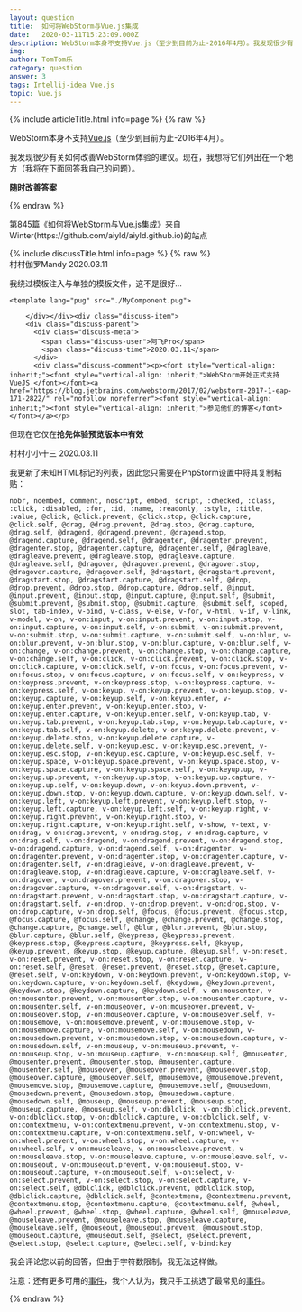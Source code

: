 ```yaml
---
layout: question
title:  如何将WebStorm与Vue.js集成
date:   2020-03-11T15:23:09.000Z
description: WebStorm本身不支持Vue.js（至少到目前为止-2016年4月）。我发现很少有关如何改善WebStorm体验的建议。现在，我想将它们列出在一个...
img: 
author: TomTom乐
category: question
answer: 3
tags: Intellij-idea Vue.js
topic: Vue.js
---
```

<div class="article-root">
  <div class="article">
    {% include articleTitle.html info=page %}
    {% raw %}
    <div class="article-content"><p><font style="vertical-align: inherit;"><font style="vertical-align: inherit;">WebStorm本身不支持</font></font><a href="https://vuejs.org/"><font style="vertical-align: inherit;"><font style="vertical-align: inherit;">Vue.js</font></font></a><font style="vertical-align: inherit;"><font style="vertical-align: inherit;">（至少到目前为止-2016年4月）。</font></font></p>

<p><font style="vertical-align: inherit;"><font style="vertical-align: inherit;">我发现很少有关如何改善WebStorm体验的建议。</font><font style="vertical-align: inherit;">现在，我想将它们列出在一个地方（我将在下面回答我自己的问题）。</font></font></p>

<p><strong><font style="vertical-align: inherit;"><font style="vertical-align: inherit;">随时改善答案</font></font></strong></p></div>
    {% endraw %}
  </div>
  <p class="winter_mark">第845篇《如何将WebStorm与Vue.js集成》来自Winter(https://github.com/aiyld/aiyld.github.io)的站点</p>
  <div class="discuss-wrapper">
    {% include discussTitle.html info=page %}
    {% raw %}
    <div class="discuss-list">
    <div class="discuss-item">
        <div class="discuss-parent">
          <div class="discuss-meta">
            <span class="discuss-user">村村伽罗Mandy</span>
            <span class="discuss-time">2020.03.11</span>
          </div>
          <div class="discuss-comment"><p><font style="vertical-align: inherit;"><font style="vertical-align: inherit;">我绕过模板注入与单独的模板文件，这不是很好...</font></font></p>

<pre><code>&lt;template lang="pug" src="./MyComponent.pug"&gt;
</code></pre></div>
        </div></div><div class="discuss-item">
        <div class="discuss-parent">
          <div class="discuss-meta">
            <span class="discuss-user">阿飞Pro</span>
            <span class="discuss-time">2020.03.11</span>
          </div>
          <div class="discuss-comment"><p><font style="vertical-align: inherit;"><font style="vertical-align: inherit;">WebStorm开始正式支持VueJS </font></font><a href="https://blog.jetbrains.com/webstorm/2017/02/webstorm-2017-1-eap-171-2822/" rel="nofollow noreferrer"><font style="vertical-align: inherit;"><font style="vertical-align: inherit;">参见他们的博客</font></font></a></p>

<p><font style="vertical-align: inherit;"><font style="vertical-align: inherit;">但现在它仅在</font></font><strong><font style="vertical-align: inherit;"><font style="vertical-align: inherit;">抢先体验预览版本中有效</font></font></strong></p></div>
        </div></div><div class="discuss-item">
        <div class="discuss-parent">
          <div class="discuss-meta">
            <span class="discuss-user">村村小小十三</span>
            <span class="discuss-time">2020.03.11</span>
          </div>
          <div class="discuss-comment"><p><font style="vertical-align: inherit;"><font style="vertical-align: inherit;">我更新了未知HTML标记的列表，因此您只需要在PhpStorm设置中将其复制粘贴：</font></font></p>

<pre><code>nobr, noembed, comment, noscript, embed, script, :checked, :class, :click, :disabled, :for, :id, :name, :readonly, :style, :title, :value, @click, @click.prevent, @click.stop, @click.capture, @click.self, @drag, @drag.prevent, @drag.stop, @drag.capture, @drag.self, @dragend, @dragend.prevent, @dragend.stop, @dragend.capture, @dragend.self, @dragenter, @dragenter.prevent, @dragenter.stop, @dragenter.capture, @dragenter.self, @dragleave, @dragleave.prevent, @dragleave.stop, @dragleave.capture, @dragleave.self, @dragover, @dragover.prevent, @dragover.stop, @dragover.capture, @dragover.self, @dragstart, @dragstart.prevent, @dragstart.stop, @dragstart.capture, @dragstart.self, @drop, @drop.prevent, @drop.stop, @drop.capture, @drop.self, @input, @input.prevent, @input.stop, @input.capture, @input.self, @submit, @submit.prevent, @submit.stop, @submit.capture, @submit.self, scoped, slot, tab-index, v-bind, v-class, v-else, v-for, v-html, v-if, v-link, v-model, v-on, v-on:input, v-on:input.prevent, v-on:input.stop, v-on:input.capture, v-on:input.self, v-on:submit, v-on:submit.prevent, v-on:submit.stop, v-on:submit.capture, v-on:submit.self, v-on:blur, v-on:blur.prevent, v-on:blur.stop, v-on:blur.capture, v-on:blur.self, v-on:change, v-on:change.prevent, v-on:change.stop, v-on:change.capture, v-on:change.self, v-on:click, v-on:click.prevent, v-on:click.stop, v-on:click.capture, v-on:click.self, v-on:focus, v-on:focus.prevent, v-on:focus.stop, v-on:focus.capture, v-on:focus.self, v-on:keypress, v-on:keypress.prevent, v-on:keypress.stop, v-on:keypress.capture, v-on:keypress.self, v-on:keyup, v-on:keyup.prevent, v-on:keyup.stop, v-on:keyup.capture, v-on:keyup.self, v-on:keyup.enter, v-on:keyup.enter.prevent, v-on:keyup.enter.stop, v-on:keyup.enter.capture, v-on:keyup.enter.self, v-on:keyup.tab, v-on:keyup.tab.prevent, v-on:keyup.tab.stop, v-on:keyup.tab.capture, v-on:keyup.tab.self, v-on:keyup.delete, v-on:keyup.delete.prevent, v-on:keyup.delete.stop, v-on:keyup.delete.capture, v-on:keyup.delete.self, v-on:keyup.esc, v-on:keyup.esc.prevent, v-on:keyup.esc.stop, v-on:keyup.esc.capture, v-on:keyup.esc.self, v-on:keyup.space, v-on:keyup.space.prevent, v-on:keyup.space.stop, v-on:keyup.space.capture, v-on:keyup.space.self, v-on:keyup.up, v-on:keyup.up.prevent, v-on:keyup.up.stop, v-on:keyup.up.capture, v-on:keyup.up.self, v-on:keyup.down, v-on:keyup.down.prevent, v-on:keyup.down.stop, v-on:keyup.down.capture, v-on:keyup.down.self, v-on:keyup.left, v-on:keyup.left.prevent, v-on:keyup.left.stop, v-on:keyup.left.capture, v-on:keyup.left.self, v-on:keyup.right, v-on:keyup.right.prevent, v-on:keyup.right.stop, v-on:keyup.right.capture, v-on:keyup.right.self, v-show, v-text, v-on:drag, v-on:drag.prevent, v-on:drag.stop, v-on:drag.capture, v-on:drag.self, v-on:dragend, v-on:dragend.prevent, v-on:dragend.stop, v-on:dragend.capture, v-on:dragend.self, v-on:dragenter, v-on:dragenter.prevent, v-on:dragenter.stop, v-on:dragenter.capture, v-on:dragenter.self, v-on:dragleave, v-on:dragleave.prevent, v-on:dragleave.stop, v-on:dragleave.capture, v-on:dragleave.self, v-on:dragover, v-on:dragover.prevent, v-on:dragover.stop, v-on:dragover.capture, v-on:dragover.self, v-on:dragstart, v-on:dragstart.prevent, v-on:dragstart.stop, v-on:dragstart.capture, v-on:dragstart.self, v-on:drop, v-on:drop.prevent, v-on:drop.stop, v-on:drop.capture, v-on:drop.self, @focus, @focus.prevent, @focus.stop, @focus.capture, @focus.self, @change, @change.prevent, @change.stop, @change.capture, @change.self, @blur, @blur.prevent, @blur.stop, @blur.capture, @blur.self, @keypress, @keypress.prevent, @keypress.stop, @keypress.capture, @keypress.self, @keyup, @keyup.prevent, @keyup.stop, @keyup.capture, @keyup.self, v-on:reset, v-on:reset.prevent, v-on:reset.stop, v-on:reset.capture, v-on:reset.self, @reset, @reset.prevent, @reset.stop, @reset.capture, @reset.self, v-on:keydown, v-on:keydown.prevent, v-on:keydown.stop, v-on:keydown.capture, v-on:keydown.self, @keydown, @keydown.prevent, @keydown.stop, @keydown.capture, @keydown.self, v-on:mousenter, v-on:mousenter.prevent, v-on:mousenter.stop, v-on:mousenter.capture, v-on:mousenter.self, v-on:mouseover, v-on:mouseover.prevent, v-on:mouseover.stop, v-on:mouseover.capture, v-on:mouseover.self, v-on:mousemove, v-on:mousemove.prevent, v-on:mousemove.stop, v-on:mousemove.capture, v-on:mousemove.self, v-on:mousedown, v-on:mousedown.prevent, v-on:mousedown.stop, v-on:mousedown.capture, v-on:mousedown.self, v-on:mouseup, v-on:mouseup.prevent, v-on:mouseup.stop, v-on:mouseup.capture, v-on:mouseup.self, @mousenter, @mousenter.prevent, @mousenter.stop, @mousenter.capture, @mousenter.self, @mouseover, @mouseover.prevent, @mouseover.stop, @mouseover.capture, @mouseover.self, @mousemove, @mousemove.prevent, @mousemove.stop, @mousemove.capture, @mousemove.self, @mousedown, @mousedown.prevent, @mousedown.stop, @mousedown.capture, @mousedown.self, @mouseup, @mouseup.prevent, @mouseup.stop, @mouseup.capture, @mouseup.self, v-on:dblclick, v-on:dblclick.prevent, v-on:dblclick.stop, v-on:dblclick.capture, v-on:dblclick.self, v-on:contextmenu, v-on:contextmenu.prevent, v-on:contextmenu.stop, v-on:contextmenu.capture, v-on:contextmenu.self, v-on:wheel, v-on:wheel.prevent, v-on:wheel.stop, v-on:wheel.capture, v-on:wheel.self, v-on:mouseleave, v-on:mouseleave.prevent, v-on:mouseleave.stop, v-on:mouseleave.capture, v-on:mouseleave.self, v-on:mouseout, v-on:mouseout.prevent, v-on:mouseout.stop, v-on:mouseout.capture, v-on:mouseout.self, v-on:select, v-on:select.prevent, v-on:select.stop, v-on:select.capture, v-on:select.self, @dblclick, @dblclick.prevent, @dblclick.stop, @dblclick.capture, @dblclick.self, @contextmenu, @contextmenu.prevent, @contextmenu.stop, @contextmenu.capture, @contextmenu.self, @wheel, @wheel.prevent, @wheel.stop, @wheel.capture, @wheel.self, @mouseleave, @mouseleave.prevent, @mouseleave.stop, @mouseleave.capture, @mouseleave.self, @mouseout, @mouseout.prevent, @mouseout.stop, @mouseout.capture, @mouseout.self, @select, @select.prevent, @select.stop, @select.capture, @select.self, v-bind:key
</code></pre>

<p><font style="vertical-align: inherit;"><font style="vertical-align: inherit;">我会评论您以前的回答，但由于字符数限制，我无法这样做。</font></font></p>

<p><font style="vertical-align: inherit;"><font style="vertical-align: inherit;">注意：还有更多</font><font style="vertical-align: inherit;">可用的</font></font><a href="https://developer.mozilla.org/en-US/docs/Web/Events" rel="noreferrer"><font style="vertical-align: inherit;"><font style="vertical-align: inherit;">事件</font></font></a><font style="vertical-align: inherit;"><font style="vertical-align: inherit;">，我个人认为，我只手工挑选了最常见的</font><a href="https://developer.mozilla.org/en-US/docs/Web/Events" rel="noreferrer"><font style="vertical-align: inherit;">事件</font></a><font style="vertical-align: inherit;">。</font></font></p></div>
        </div></div>
    </div>
    {% endraw %}
  </div>
<div>
